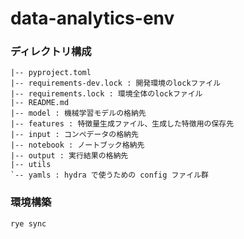 # data-analytics-env

### ディレクトリ構成

```.
|-- pyproject.toml
|-- requirements-dev.lock : 開発環境のlockファイル
|-- requirements.lock : 環境全体のlockファイル
|-- README.md
|-- model : 機械学習モデルの格納先
|-- features : 特徴量生成ファイル、生成した特徴用の保存先
|-- input : コンペデータの格納先
|-- notebook : ノートブック格納先
|-- output : 実行結果の格納先
|-- utils
`-- yamls : hydra で使うための config ファイル群
```

### 環境構築
```sh
rye sync
```

